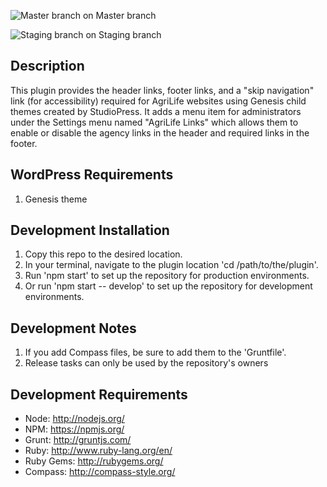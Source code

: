 ![Master branch](https://codeship.com/projects/64163570-057c-0134-7ba3-3e31f9e0f6b8/status?branch=master) on Master branch

![Staging branch](https://codeship.com/projects/64163570-057c-0134-7ba3-3e31f9e0f6b8/status?branch=staging) on Staging branch

## Description

This plugin provides the header links, footer links, and a "skip navigation" link (for accessibility) required for AgriLife websites using Genesis child themes created by StudioPress. It adds a menu item for administrators under the Settings menu named "AgriLife Links" which allows them to enable or disable the agency links in the header and required links in the footer.

## WordPress Requirements

1. Genesis theme

## Development Installation

1. Copy this repo to the desired location.
2. In your terminal, navigate to the plugin location 'cd /path/to/the/plugin'.
3. Run 'npm start' to set up the repository for production environments.
3. Or run 'npm start -- develop' to set up the repository for development environments.

## Development Notes

1. If you add Compass files, be sure to add them to the 'Gruntfile'.
2. Release tasks can only be used by the repository's owners

## Development Requirements

* Node: http://nodejs.org/
* NPM: https://npmjs.org/
* Grunt: http://gruntjs.com/
* Ruby: http://www.ruby-lang.org/en/
* Ruby Gems: http://rubygems.org/
* Compass: http://compass-style.org/
